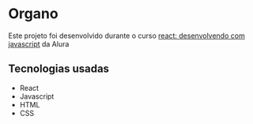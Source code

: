 # Organo

Este projeto foi desenvolvido durante o curso [react: desenvolvendo com javascript](https://www.alura.com.br/curso-online-react-desenvolvendo-javascript) da Alura

## Tecnologias usadas

* React
* Javascript
* HTML
* CSS
